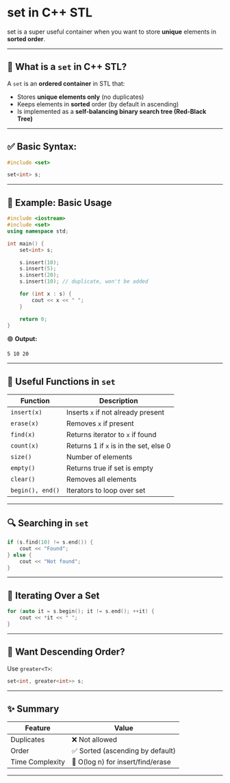 # set  in C++ STL
set is  a super useful container when you want to store **unique** elements in **sorted order**.

---

## 🌿 What is a `set` in C++ STL?

A `set` is an **ordered container** in STL that:
- Stores **unique elements only** (no duplicates)
- Keeps elements in **sorted** order (by default in ascending)
- Is implemented as a **self-balancing binary search tree (Red-Black Tree)**

---

## ✅ Basic Syntax:
```cpp
#include <set>

set<int> s;
```

---

## 🚀 Example: Basic Usage
```cpp
#include <iostream>
#include <set>
using namespace std;

int main() {
    set<int> s;

    s.insert(10);
    s.insert(5);
    s.insert(20);
    s.insert(10); // duplicate, won't be added

    for (int x : s) {
        cout << x << " ";
    }

    return 0;
}
```

🟢 **Output:**
```
5 10 20
```

---

## 🧰 Useful Functions in `set`

| Function              | Description                              |
|-----------------------|------------------------------------------|
| `insert(x)`           | Inserts `x` if not already present       |
| `erase(x)`            | Removes `x` if present                   |
| `find(x)`             | Returns iterator to `x` if found         |
| `count(x)`            | Returns 1 if `x` is in the set, else 0   |
| `size()`              | Number of elements                       |
| `empty()`             | Returns true if set is empty             |
| `clear()`             | Removes all elements                     |
| `begin(), end()`      | Iterators to loop over set               |

---

## 🔍 Searching in `set`
```cpp
if (s.find(10) != s.end()) {
    cout << "Found";
} else {
    cout << "Not found";
}
```

---

## 🔁 Iterating Over a Set
```cpp
for (auto it = s.begin(); it != s.end(); ++it) {
    cout << *it << " ";
}
```

---

## 🔻 Want Descending Order?

Use `greater<T>`:
```cpp
set<int, greater<int>> s;
```

---

## ✨ Summary

| Feature        | Value                      |
|----------------|----------------------------|
| Duplicates     | ❌ Not allowed              |
| Order          | ✅ Sorted (ascending by default) |
| Time Complexity| 🔁 O(log n) for insert/find/erase |

---
